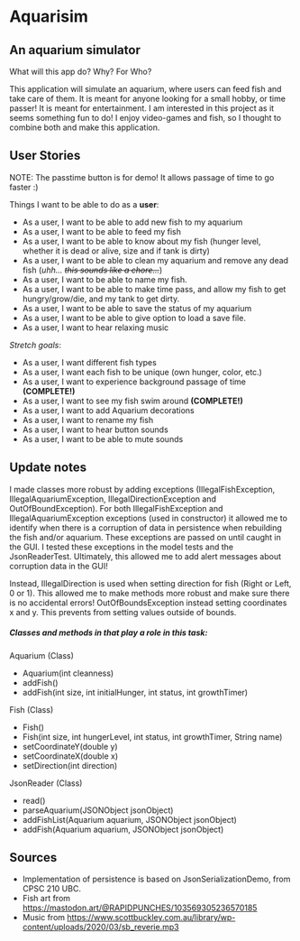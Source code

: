 # Aquarisim

## An aquarium simulator

What will this app do? Why? For Who?

This application will simulate an aquarium, where users can feed fish and take care of them.
It is meant for anyone looking for a small hobby, or time passer! It is meant for entertainment.
I am interested in this project as it seems something fun to do! I enjoy video-games and fish,
so I thought to combine both and make this application. 

## User Stories
NOTE: The passtime button is for demo! It allows passage of time to go faster :)

Things I want to be able to do as a **user**:
- As a user, I want to be able to add new fish to my aquarium
- As a user, I want to be able to feed my fish
- As a user, I want to be able to know about my fish (hunger level, 
whether it is dead or alive, size and if tank is dirty)
- As a user, I want to be able to clean my aquarium and remove any dead fish 
(*uhh...* ~~_this sounds like a chore..._~~)
- As a user, I want to be able to name my fish. 
- As a user, I want to be able to make time pass, and allow my fish to get hungry/grow/die,
and my tank to get dirty.
- As a user, I want to be able to save the status of my aquarium
- As a user, I want to be able to give option to load a save file.
- As a user, I want to hear relaxing music

*Stretch goals*:
- As a user, I want different fish types
- As a user, I want each fish to be unique (own hunger, color, etc.)
- As a user, I want to experience background passage of time **(COMPLETE!)**
- As a user, I want to see my fish swim around **(COMPLETE!)**
- As a user, I want to add Aquarium decorations
- As a user, I want to rename my fish
- As a user, I want to hear button sounds
- As a user, I want to be able to mute sounds

## Update notes
I made classes more robust by adding exceptions (IllegalFishException, IllegalAquariumException,
IllegalDirectionException and OutOfBoundException). For both IllegalFishException and IllegalAquariumException 
exceptions (used in constructor) it allowed me to identify when there is a corruption of data in persistence when 
rebuilding the fish and/or aquarium. These exceptions are passed on until caught in the GUI.
I tested these exceptions in the model tests and the JsonReaderTest.
Ultimately, this allowed me to add alert messages about corruption data in the GUI!

Instead, IllegalDirection is used when setting direction for fish (Right or Left, 0 or 1). This allowed me to make
methods more robust and make sure there is no accidental errors! OutOfBoundsException instead setting coordinates x and 
y. This prevents from setting values outside of bounds.

##### Classes and methods in that play a role in this task:
Aquarium (Class)
- Aquarium(int cleanness)
- addFish()
- addFish(int size, int initialHunger, int status, int growthTimer)

Fish (Class)
- Fish()
- Fish(int size, int hungerLevel, int status, int growthTimer, String name) 
- setCoordinateY(double y)
- setCoordinateX(double x)
- setDirection(int direction)

JsonReader (Class)
- read()
- parseAquarium(JSONObject jsonObject)
- addFishList(Aquarium aquarium, JSONObject jsonObject)
- addFish(Aquarium aquarium, JSONObject jsonObject)

## Sources
- Implementation of persistence is based on JsonSerializationDemo, from CPSC 210 UBC.
- Fish art from https://mastodon.art/@RAPIDPUNCHES/103569305236570185
- Music from https://www.scottbuckley.com.au/library/wp-content/uploads/2020/03/sb_reverie.mp3
